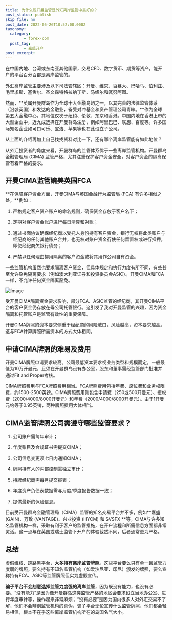 ```yaml
---
title: 为什么说开曼监管是外汇离岸监管中最好的？
post_status: publish
skip_file: no
post_date: 2022-05-26T10:52:00.000Z
taxonomy:
  category:
        - forex-com
  post_tag:
        - 嘉盛开户
post_excerpt: 
---
```

在中国内地、台湾或东南亚其他国家，交易CFD、数字货币、期货等资产，能开户的平台百分百都是离岸监管的。

外汇离岸监管主要涉及以下司法管辖区：开曼、维京、百慕大、巴哈马、伯利兹、毛里求斯、塞舌尔、圣文森特格拉纳丁斯、马绍尔和瓦努阿图。

然而，**英属开曼群岛作为全球十大金融岛屿之一，以其完善的法律监管体系（沿袭英国）和发达的金融业，备受对冲基金和资产管理公司青睐。**作为全球第五大金融中心，其地位仅次于纽约、伦敦、东京和香港。中国内地在香港上市的大型企业中，近九成选择在开曼群岛注册，例如阿里巴巴、联想、百度等。许多国际知名企业如可口可乐、宝洁、苹果等也在此设立子公司。

从上面的介绍再加上自己找找资料对比一下，还有哪个离岸监管能有如此地位？

从外汇投资者的角度来看，开曼群岛的监管体系优于一些离岸监管机构。开曼群岛金融管理局 (CIMA) 监管严格，尤其注重保护客户资金安全，对客户资金的隔离保管有着严格的要求。

## 开曼CIMA监管媲美英国FCA

**在保障客户资金方面，开曼CIMA与英国金融行为监管局 (FCA) 有许多相似之处，**例如：

1. 严格规定客户资产账户的命名规则，确保资金存放于客户名下；

1. 定期对客户资金账户进行每日清算和对账；

1. 通过书面协议确保经纪商以受托人身份持有客户资金，银行无权将此类账户与经纪商的任何其他账户合并，也无权对账户资金行使任何留置权或进行扣押，即使经纪商欠银行债务；

1. 严禁以任何理由挪用隔离的客户资金或将其用作公司自有资金。

一些监管机构虽然也要求隔离客户资金，但具体规定和执行力度有所不同，有些甚至允许豁免隔离要求（例如澳大利亚证券和投资委员会ASIC）。开曼CIMA和FCA一样，不允许任何资金隔离豁免。

![Image](https://prod-files-secure.s3.us-west-2.amazonaws.com/39ed1227-6d7d-4570-be36-9ccd4a2c4241/bd849744-3fcb-4a37-8312-357962c8f065/image.png?X-Amz-Algorithm=AWS4-HMAC-SHA256&X-Amz-Content-Sha256=UNSIGNED-PAYLOAD&X-Amz-Credential=ASIAZI2LB4666EUVN2FF%2F20250618%2Fus-west-2%2Fs3%2Faws4_request&X-Amz-Date=20250618T161355Z&X-Amz-Expires=3600&X-Amz-Security-Token=IQoJb3JpZ2luX2VjEKj%2F%2F%2F%2F%2F%2F%2F%2F%2F%2FwEaCXVzLXdlc3QtMiJGMEQCIBa0366JRZuVtpqWV8rCCMGWDzId6Gquhx9%2BozVmFdQOAiA4FuF0yv9yKZRajRONgf6ON9AnxfoPkCh34Ih1HDXUxyqIBAiR%2F%2F%2F%2F%2F%2F%2F%2F%2F%2F8BEAAaDDYzNzQyMzE4MzgwNSIMop%2B6HSWTDgqhKPcAKtwDJ8PhmSPQU0YwIQsDAGGZY5rEFvVTs5d7fCEamEJUTf6AOTS0Fy%2BfiJQ4RqfTDNYW%2BsP9i2lIdpn%2F4h7KT9gKiJNvdjuS8%2BA7%2FjEs5TVjxghVZBO8lWTZokoq02dyGbaUwNU9lW%2FL1zn7rHQrGNBpLvamJgFKjm0bUQGJKNfgfw%2BhU39s45ogDH%2F%2Bzs5yqM7nZphoULEKGg97KNSTaSfRtF%2BwQejOGzPfYkgXTNVKWiUh9gf44r2%2BG8pAScYy6ckD8oCcDEhPreSTKCxQur0ljyl1rmxnzebgGXob9K2BToW4qoIc2v1oXxrvB%2BX8ttCvU1pjdRoSNdguHZbt80LpxMw8FzVbnfzrw7RHvXeVL8k5PKScaGPPPSgSBrckz19XzNxYja7UPyiq3bYHJVAzdQ6rPYi3eOKvZqmppH1ls203RFfWx3OOagiwwS1UhrXWeVt316B6yOJZf8cQxRdy%2FyVic%2FkE48bbRVZtuYiMYZf1uRSDN4uNlCG8UAEHo0S9uNtyj7%2BYVjenK%2BUdDArlG7W9SgBrBJpADZa449RN7QLJMPbTx6KQTKbcLrz2gZzozLeHg3gUU9bVIdWAI5W%2BHfTwlKMrJz29d%2BuZ%2Bu6zrNm7YbS9FCbPciPbbHcw28jLwgY6pgGfnsZWDCv16HtOCOOAhkp22ORjQZqwJTYV6aLhQRB5%2FiAdIRoCzHzIbjk5xmUhfWOKDI%2BCT1q10ey365%2BjEYjxgUSm4o4SUTzKaWlczvydpp8dJ0czRV0t90TyV514f%2BeJ44yCtMTMjPQXp9NrP3l5E3nYvUMVB2rep7Iwe5mKVMatV8IJwvBh6G8tuR3c7sdmxSZfoB1Dt73J30IebRSifyrwyBWp&X-Amz-Signature=9e4e23cf2571904c60c32b1c7cb325b7b742dd27d3874c207d2b2524632560cb&X-Amz-SignedHeaders=host&x-amz-checksum-mode=ENABLED&x-id=GetObject)

受开曼CIMA隔离资金要求影响，部分FCA、ASIC监管的经纪商，其开曼CIMA平台的客户资金仍存放在母公司托管银行。这引发了我对开曼监管的兴趣，因为资金隔离和托管账户是监管有效性的重要保障。

开曼CIMA牌照的资本要求侧重于经纪商的风险敞口，风险越高，资本要求越高。这与FCA计算牌照所需资本的方式大体相同。

## **申请CIMA牌照的难易及费用**

开曼CIMA牌照申请要求较高。公司最低资本要求视业务类型和规模而定，一般最低为10万开曼元，且须在开曼群岛设有办公室，股东和董事需经监管部门批准并通过Fit and Proper考核。

CIMA牌照费用与FCA牌照费用相当。FCA牌照费用包括年费、席位费和业务权限费，约1500-2500英镑。CIMA牌照费用则包含申请费（250或500开曼元）、授权费（2000/4000/8000开曼元）和年费（2000/4000/8000开曼元）。由于1开曼元约等于0.95英镑，两种牌照费用大体相当。

## CIMA监管牌照公司需遵守哪些监管要求？

1. 公司账户需每年审计；

1. 年度账目及合规证书需提交CIMA；

1. 公司信息变更须七日内通知CIMA；

1. 牌照持有人的内部控制需独立审计；

1. 持牌经纪商需每月提交报表；

1. 年度资产负债表数据需与月度/季度报告数据一致；

1. 提供最新的保险信息。

目前受开曼群岛金融管理局（CIMA）监管的知名交易平台并不多，例如**嘉盛 (GAIN)、万致 (VANTAGE)、兴业投资 (HYCM) 和 SVSFX **等。CIMA与许多知名监管机构一样，采取有利于客户的监管措施，在开户流程和所需信息方面都非常灵活。这一点与在英国或瑞士监管下开户的体验截然不同，后者通常更为严格。

## 总结

虚假维权、跑路黑平台，**大多持有离岸监管牌照**。这些平台要么只有单一且监管力度弱的牌照，要么持有不知名监管机构（如爱沙尼亚、印尼）颁发的牌照，要么宣称持有FCA、ASIC等监管牌照但实为虚假宣传。

**骗子平台不会刻意选择监管力度强的离岸监管**，因为既没有能力，也没有必要。“没有能力”是因为像开曼群岛这类监管严格的地区会要求设立当地办公室、进行年度审计等，操作起来非常麻烦；“没有必要”是因为国内很多人对外汇交易不了解，他们不会辨别监管机构的真伪，骗子平台无论宣传什么监管牌照，他们都会轻易相信，根本不在乎这些离岸监管机构所在的岛国名气大小。